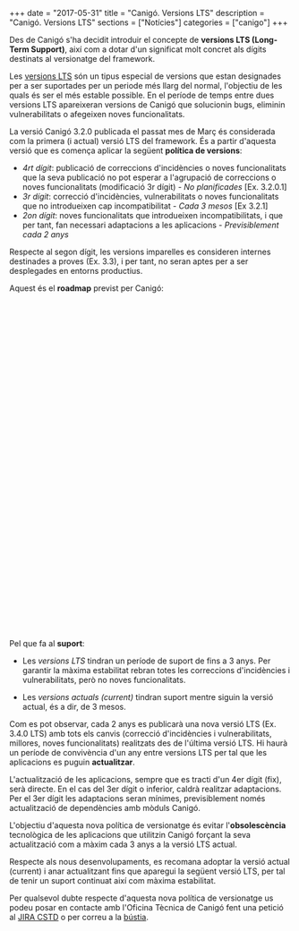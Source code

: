 +++
date = "2017-05-31"
title = "Canigó. Versions LTS"
description = "Canigó. Versions LTS"
sections = ["Notícies"]
categories = ["canigo"]
+++

Des de Canigó s'ha decidit introduir el concepte de **versions LTS (Long-Term Support)**, així com a dotar d'un significat molt concret als dígits destinats al versionatge del framework.

Les [versions LTS](http://canigo.ctti.gencat.cat/blog/2017/06/versions_lts/) són un tipus especial de versions que estan designades per a ser suportades per un periode més llarg del normal, l'objectiu de les quals és ser el més estable possible. En el període de temps entre dues versions LTS apareixeran versions de Canigó que solucionin bugs, eliminin vulnerabilitats o afegeixen noves funcionalitats.

La versió Canigó 3.2.0 publicada el passat mes de Març és considerada com la primera (i actual) versió LTS del framework. És a partir d'aquesta versió que es comença aplicar la següent **política de versions**:

* _4rt dígit_: publicació de correccions d'incidències o noves funcionalitats que la seva publicació no pot esperar a l'agrupació de correccions o noves funcionalitats (modificació 3r dígit) - _No planificades_ [Ex. 3.2.0.1]
* _3r dígit_: correcció d'incidències, vulnerabilitats o noves funcionalitats que no introdueixen cap incompatibilitat - _Cada 3 mesos_ [Ex 3.2.1]
* _2on dígit_: noves funcionalitats que introdueixen incompatibilitats, i que per tant, fan necessari adaptacions a les aplicacions - _Previsiblement cada 2 anys_

Respecte al segon dígit, les versions imparelles es consideren internes destinades a proves (Ex. 3.3), i per tant, no seran aptes per a ser desplegades en entorns productius.

Aquest és el **roadmap** previst per Canigó:



<script type="text/javascript" src="https://www.gstatic.com/charts/loader.js"></script>

<script type="text/javascript">
  google.charts.load("current", {packages:["timeline"], 'language': 'es'});
  google.charts.setOnLoadCallback(drawChart);
  function drawChart() {
    var container = document.getElementById('roadmap');
    var chart = new google.visualization.Timeline(container);
    var dataTable = new google.visualization.DataTable();

	dataTable.addColumn({ type: 'string', id: 'id' });
    dataTable.addColumn({ type: 'string', id: 'Name' });
    dataTable.addColumn({ type: 'date', id: 'Start' });
    dataTable.addColumn({ type: 'date', id: 'End' });
    dataTable.addRows([
      [ '1','Canigo 3.2.0 LTS', new Date(2017, 2), new Date(2020, 2) ],
      [ '2','Canigo 3.2.1', new Date(2017, 5), new Date(2017, 8) ],
      [ '3','Canigo 3.2.2', new Date(2017, 8), new Date(2017, 11) ],
	  [ '4','Canigo 3.2.3', new Date(2017, 11), new Date(2018, 2) ],
	  [ '5','Canigo 3.2.4', new Date(2018, 2), new Date(2018, 5) ],
	  [ '6','Canigo 3.2.5', new Date(2018, 5), new Date(2018, 8) ],
      [ '7','Canigo 3.2.6', new Date(2018, 8), new Date(2018, 11) ],
	  [ '8','Canigo 3.2.7', new Date(2018, 11), new Date(2019, 2) ],
	  [ '9','Canigo 3.4.0 LTS', new Date(2019, 2), new Date(2022, 2) ],
	  [ '10','Canigo 3.4.1', new Date(2019, 5), new Date(2019, 8) ],
	  [ '11','Canigo 3.4.2', new Date(2019, 8), new Date(2019, 11) ],
	  [ '12','Canigo 3.4.3', new Date(2019, 11), new Date(2020, 2) ],
	  [ '13','Canigo 3.4.4', new Date(2020, 2), new Date(2020, 5) ]]);

    var options = {
      timeline: { groupByRowLabel: false, showRowLabels: false },
	  colors: ['blue', 'green', 'green', 'green', 'green', 'green', 'green', 'green', 'blue','green','green','green','green']
    };

    chart.draw(dataTable, options);
  }
</script>

<div id="roadmap" style="height: 590px;"></div>



Pel que fa al **suport**:

* Les _versions LTS_ tindran un període de suport de fins a 3 anys. Per garantir la màxima estabilitat rebran totes les correccions d'incidències i vulnerabilitats, però no noves funcionalitats.

* Les _versions actuals (current)_ tindran suport mentre siguin la versió actual, és a dir, de 3 mesos.

Com es pot observar, cada 2 anys es publicarà una nova versió LTS (Ex. 3.4.0 LTS) amb tots els canvis (correcció d'incidències i vulnerabilitats, millores, noves funcionalitats) realitzats des de l'última versió LTS. Hi haurà un període de convivència d'un any entre versions LTS per tal que les aplicacions es puguin **actualitzar**.

L'actualització de les aplicacions, sempre que es tracti d'un 4er dígit (fix), serà directe. En el cas del 3er dígit o inferior, caldrà realitzar adaptacions. Per el 3er dígit les adaptacions seran mínimes, previsiblement només actualització de dependències amb mòduls Canigó.

L'objectiu d'aquesta nova política de versionatge és evitar l'**obsolescència** tecnològica de les aplicacions que utilitzin Canigó forçant la seva actualització com a màxim cada 3 anys a la versió LTS actual.

Respecte als nous desenvolupaments, es recomana adoptar la versió actual (current) i anar actualitzant fins que aparegui la següent versió LTS, per tal de tenir un suport continuat així com màxima estabilitat.

Per qualsevol dubte respecte d'aquesta nova política de versionatge us podeu posar en contacte amb l'Oficina Tècnica de Canigó fent una petició al [JIRA CSTD](https://cstd.ctti.gencat.cat/jiracstd/browse/CAN) o per correu a la [bústia](mailto:oficina-tecnica.canigo.ctti@gencat.cat).

